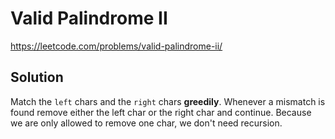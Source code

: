 # Valid Palindrome II

https://leetcode.com/problems/valid-palindrome-ii/

## Solution

Match the `left` chars and the `right` chars **greedily**. Whenever a mismatch is found remove either the left char or
the right char and continue. Because we are only allowed to remove one char, we don't need recursion.